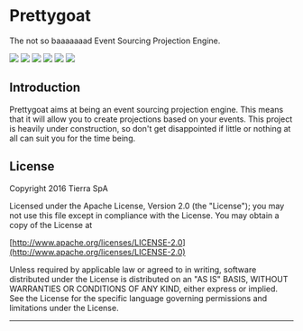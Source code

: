 # Prettygoat

The not so baaaaaaad Event Sourcing Projection Engine.

![](http://www.clker.com/cliparts/m/u/C/N/W/S/smile-goat-md.png)
![](https://badge.fury.io/js/prettygoat.svg)
![](https://travis-ci.org/tierratelematics/prettygoat.svg?branch=develop)
![](https://travis-ci.org/tierratelematics/prettygoat.svg?branch=master)
![](https://img.shields.io/badge/license-Apache%202.0-blue.svg)
![](https://img.shields.io/badge/goat-bojutsu-yellow.svg)

## Introduction

Prettygoat aims at being an event sourcing projection engine. This means that it will allow you to create projections based on your events.
This project is heavily under construction, so don't get disappointed if little or nothing at all can suit you for the time being.

## License

Copyright 2016 Tierra SpA

Licensed under the Apache License, Version 2.0 (the "License");
you may not use this file except in compliance with the License.
You may obtain a copy of the License at

[http://www.apache.org/licenses/LICENSE-2.0](http://www.apache.org/licenses/LICENSE-2.0)

Unless required by applicable law or agreed to in writing, software
distributed under the License is distributed on an "AS IS" BASIS,
WITHOUT WARRANTIES OR CONDITIONS OF ANY KIND, either express or implied.
See the License for the specific language governing permissions and
limitations under the License.
****